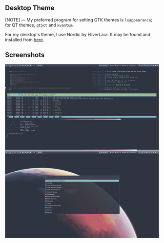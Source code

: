 ## Desktop Theme

[NOTE] — My preferred program for setting GTK themes is `lxappearance`; for QT themes, `qt5ct` and `kvantum`.

For my desktop's theme, I use Nordic by EliverLara.
It may be found and installed from [here](https://github.com/EliverLara/Nordic).

## Screenshots

![](https://raw.githubusercontent.com/remfly/dotfiles/master/.screenshots/01.png)
![](https://raw.githubusercontent.com/remfly/dotfiles/master/.screenshots/02.png)

